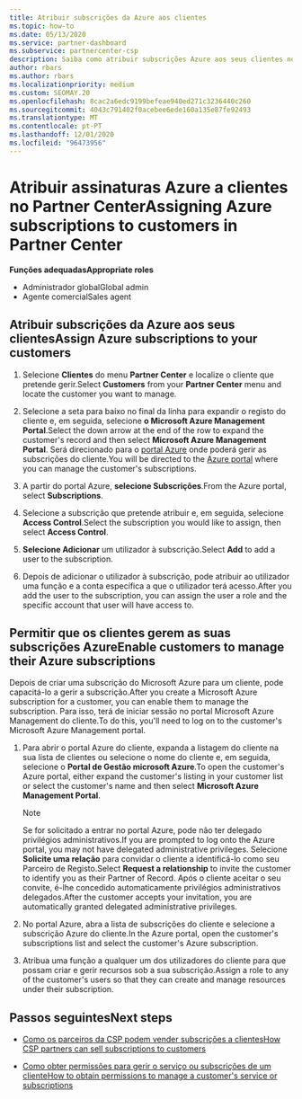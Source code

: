 ```yaml
---
title: Atribuir subscrições da Azure aos clientes
ms.topic: how-to
ms.date: 05/13/2020
ms.service: partner-dashboard
ms.subservice: partnercenter-csp
description: Saiba como atribuir subscrições Azure aos seus clientes no Partner Center e como permitir que os clientes gerem as suas próprias subscrições.
author: rbars
ms.author: rbars
ms.localizationpriority: medium
ms.custom: SEOMAY.20
ms.openlocfilehash: 8cac2a6edc9199befeae940ed271c3236440c260
ms.sourcegitcommit: 4043c791402f0acebee6ede160a135e87fe92493
ms.translationtype: MT
ms.contentlocale: pt-PT
ms.lasthandoff: 12/01/2020
ms.locfileid: "96473956"
---
```

# <a name="assigning-azure-subscriptions-to-customers-in-partner-center"></a><span data-ttu-id="ef58a-103">Atribuir assinaturas Azure a clientes no Partner Center</span><span class="sxs-lookup"><span data-stu-id="ef58a-103">Assigning Azure subscriptions to customers in Partner Center</span></span>

<span data-ttu-id="ef58a-104">**Funções adequadas**</span><span class="sxs-lookup"><span data-stu-id="ef58a-104">**Appropriate roles**</span></span>

- <span data-ttu-id="ef58a-105">Administrador global</span><span class="sxs-lookup"><span data-stu-id="ef58a-105">Global admin</span></span>
- <span data-ttu-id="ef58a-106">Agente comercial</span><span class="sxs-lookup"><span data-stu-id="ef58a-106">Sales agent</span></span>

## <a name="assign-azure-subscriptions-to-your-customers"></a><span data-ttu-id="ef58a-107">Atribuir subscrições da Azure aos seus clientes</span><span class="sxs-lookup"><span data-stu-id="ef58a-107">Assign Azure subscriptions to your customers</span></span>

1. <span data-ttu-id="ef58a-108">Selecione **Clientes** do menu **Partner Center** e localize o cliente que pretende gerir.</span><span class="sxs-lookup"><span data-stu-id="ef58a-108">Select **Customers** from your **Partner Center** menu and locate the customer you want to manage.</span></span>

2. <span data-ttu-id="ef58a-109">Selecione a seta para baixo no final da linha para expandir o registo do cliente e, em seguida, selecione **o Microsoft Azure Management Portal**.</span><span class="sxs-lookup"><span data-stu-id="ef58a-109">Select the down arrow at the end of the row to expand the customer's record and then select **Microsoft Azure Management Portal**.</span></span> <span data-ttu-id="ef58a-110">Será direcionado para o [portal Azure](https://portal.azure.com/) onde poderá gerir as subscrições do cliente.</span><span class="sxs-lookup"><span data-stu-id="ef58a-110">You will be directed to the [Azure portal](https://portal.azure.com/) where you can manage the customer's subscriptions.</span></span>

3. <span data-ttu-id="ef58a-111">A partir do portal Azure, **selecione Subscrições**.</span><span class="sxs-lookup"><span data-stu-id="ef58a-111">From the Azure portal, select **Subscriptions**.</span></span>

4. <span data-ttu-id="ef58a-112">Selecione a subscrição que pretende atribuir e, em seguida, selecione **Access Control**.</span><span class="sxs-lookup"><span data-stu-id="ef58a-112">Select the subscription you would like to assign, then select **Access Control**.</span></span>

5. <span data-ttu-id="ef58a-113">**Selecione Adicionar** um utilizador à subscrição.</span><span class="sxs-lookup"><span data-stu-id="ef58a-113">Select **Add** to add a user to the subscription.</span></span> 

6. <span data-ttu-id="ef58a-114">Depois de adicionar o utilizador à subscrição, pode atribuir ao utilizador uma função e a conta específica a que o utilizador terá acesso.</span><span class="sxs-lookup"><span data-stu-id="ef58a-114">After you add the user to the subscription, you can assign the user a role and the specific account that user will have access to.</span></span>

## <a name="enable-customers-to-manage-their-azure-subscriptions"></a><span data-ttu-id="ef58a-115">Permitir que os clientes gerem as suas subscrições Azure</span><span class="sxs-lookup"><span data-stu-id="ef58a-115">Enable customers to manage their Azure subscriptions</span></span>

<span data-ttu-id="ef58a-116">Depois de criar uma subscrição do Microsoft Azure para um cliente, pode capacitá-lo a gerir a subscrição.</span><span class="sxs-lookup"><span data-stu-id="ef58a-116">After you create a Microsoft Azure subscription for a customer, you can enable them to manage the subscription.</span></span> <span data-ttu-id="ef58a-117">Para isso, terá de iniciar sessão no portal Microsoft Azure Management do cliente.</span><span class="sxs-lookup"><span data-stu-id="ef58a-117">To do this, you'll need to log on to the customer's Microsoft Azure Management portal.</span></span> 

1. <span data-ttu-id="ef58a-118">Para abrir o portal Azure do cliente, expanda a listagem do cliente na sua lista de clientes ou selecione o nome do cliente e, em seguida, selecione o **Portal de Gestão microsoft Azure**.</span><span class="sxs-lookup"><span data-stu-id="ef58a-118">To open the customer's Azure portal, either expand the customer's listing in your customer list or select the customer's name and then select **Microsoft Azure Management Portal**.</span></span>

   > [!NOTE]  
   > <span data-ttu-id="ef58a-119">Se for solicitado a entrar no portal Azure, pode não ter delegado privilégios administrativos.</span><span class="sxs-lookup"><span data-stu-id="ef58a-119">If you are prompted to log onto the Azure portal, you may not have delegated administrative privileges.</span></span> <span data-ttu-id="ef58a-120">Selecione **Solicite uma relação** para convidar o cliente a identificá-lo como seu Parceiro de Registo.</span><span class="sxs-lookup"><span data-stu-id="ef58a-120">Select **Request a relationship** to invite the customer to identify you as their Partner of Record.</span></span> <span data-ttu-id="ef58a-121">Após o cliente aceitar o seu convite, é-lhe concedido automaticamente privilégios administrativos delegados.</span><span class="sxs-lookup"><span data-stu-id="ef58a-121">After the customer accepts your invitation, you are automatically granted delegated administrative privileges.</span></span>

2. <span data-ttu-id="ef58a-122">No portal Azure, abra a lista de subscrições do cliente e selecione a subscrição Azure do cliente.</span><span class="sxs-lookup"><span data-stu-id="ef58a-122">In the Azure portal, open the customer's subscriptions list and select the customer's Azure subscription.</span></span>

3. <span data-ttu-id="ef58a-123">Atribua uma função a qualquer um dos utilizadores do cliente para que possam criar e gerir recursos sob a sua subscrição.</span><span class="sxs-lookup"><span data-stu-id="ef58a-123">Assign a role to any of the customer's users so that they can create and manage resources under their subscription.</span></span>

## <a name="next-steps"></a><span data-ttu-id="ef58a-124">Passos seguintes</span><span class="sxs-lookup"><span data-stu-id="ef58a-124">Next steps</span></span>

- [<span data-ttu-id="ef58a-125">Como os parceiros da CSP podem vender subscrições a clientes</span><span class="sxs-lookup"><span data-stu-id="ef58a-125">How CSP partners can sell subscriptions to customers</span></span>](customer-subscriptions.md)

- [<span data-ttu-id="ef58a-126">Como obter permissões para gerir o serviço ou subscrições de um cliente</span><span class="sxs-lookup"><span data-stu-id="ef58a-126">How to obtain permissions to manage a customer's service or subscriptions</span></span>](customers-revoke-admin-privileges.md)
